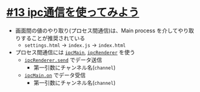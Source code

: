 # [#13 ipc通信を使ってみよう](https://dotinstall.com/lessons/basic_electron/36213)

- 画面間の値のやり取り(プロセス間通信)は、Main process を介してやり取りすることが推奨されている
  - `settings.html` -> `index.js` -> `index.html`
- プロセス間通信には [`ipcMain`](https://www.electronjs.org/docs/api/ipc-main), [`ipcRenderer`](https://www.electronjs.org/docs/api/ipc-renderer) を使う
  - [`ipcRenderer.send`](https://www.electronjs.org/docs/api/ipc-renderer#ipcrenderersendchannel-args) でデータ送信
    - 第一引数にチャンネル名(`channel`)
  - [`ipcMain.on`](https://www.electronjs.org/docs/api/ipc-main#ipcmainonchannel-listener) でデータ受信
    - 第一引数にチャンネル名(`channel`)

